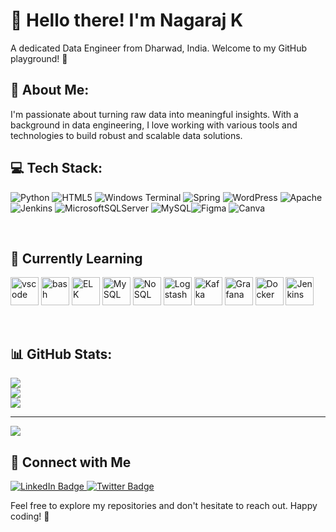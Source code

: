 
<!-- Introduction Section -->
<h1 align="left">👋 Hello there! I'm Nagaraj K</h1>
<p align="left">A dedicated Data Engineer from Dharwad, India. Welcome to my GitHub playground! 🚀</p>




<h2 align="left">💫 About Me:</h2>

I'm passionate about turning raw data into meaningful insights. With a background in data engineering, I love working with various tools and technologies to build robust and scalable data solutions.


<h2 align="left">💻 Tech Stack:</h2>

![Python](https://img.shields.io/badge/python-3670A0?style=for-the-badge&logo=python&logoColor=ffdd54) ![HTML5](https://img.shields.io/badge/html5-%23E34F26.svg?style=for-the-badge&logo=html5&logoColor=white) ![Windows Terminal](https://img.shields.io/badge/Windows%20Terminal-%234D4D4D.svg?style=for-the-badge&logo=windows-terminal&logoColor=white) ![Spring](https://img.shields.io/badge/spring-%236DB33F.svg?style=for-the-badge&logo=spring&logoColor=white) ![WordPress](https://img.shields.io/badge/WordPress-%23117AC9.svg?style=for-the-badge&logo=WordPress&logoColor=white) ![Apache](https://img.shields.io/badge/apache-%23D42029.svg?style=for-the-badge&logo=apache&logoColor=white) ![Jenkins](https://img.shields.io/badge/jenkins-%232C5263.svg?style=for-the-badge&logo=jenkins&logoColor=white) ![MicrosoftSQLServer](https://img.shields.io/badge/Microsoft%20SQL%20Server-CC2927?style=for-the-badge&logo=microsoft%20sql%20server&logoColor=white) ![MySQL](https://img.shields.io/badge/mysql-%2300000f.svg?style=for-the-badge&logo=mysql&logoColor=white)![Figma](https://img.shields.io/badge/figma-%23F24E1E.svg?style=for-the-badge&logo=figma&logoColor=white) ![Canva](https://img.shields.io/badge/Canva-%2300C4CC.svg?style=for-the-badge&logo=Canva&logoColor=white)




<br/>

<!-- Learning Section -->
<h2 align="left">🌱 Currently Learning</h2>
<p align="left">
  <img src="https://cdn.jsdelivr.net/gh/devicons/devicon/icons/vscode/vscode-original.svg" alt="vscode" width="45" height="45"/>
  <img src="https://cdn.jsdelivr.net/gh/devicons/devicon/icons/bash/bash-original.svg" alt="bash" width="45" height="45"/>
  <img src="https://cdn.jsdelivr.net/gh/devicons/devicon/icons/elasticsearch/elasticsearch-original.svg" alt="ELK" width="45" height="45"/>
  <img src="https://cdn.jsdelivr.net/gh/devicons/devicon/icons/mysql/mysql-original.svg" alt="MySQL" width="45" height="45"/>
  <img src="https://cdn.jsdelivr.net/gh/devicons/devicon/icons/mongodb/mongodb-original.svg" alt="NoSQL" width="45" height="45"/>
  <img src="https://cdn.jsdelivr.net/gh/devicons/devicon/icons/logstash/logstash-original.svg" alt="Logstash" width="45" height="45"/>
  <img src="https://cdn.jsdelivr.net/gh/devicons/devicon/icons/apachekafka/apachekafka-original.svg" alt="Kafka" width="45" height="45"/>
  <img src="https://cdn.jsdelivr.net/gh/devicons/devicon/icons/grafana/grafana-original.svg" alt="Grafana" width="45" height="45"/>
  <img src="https://cdn.jsdelivr.net/gh/devicons/devicon/icons/docker/docker-original.svg" alt="Docker" width="45" height="45"/>
  <img src="https://cdn.jsdelivr.net/gh/devicons/devicon/icons/jenkins/jenkins-original.svg" alt="Jenkins" width="45" height="45"/>
</p>

<br/>

<h2 align="left">📊 GitHub Stats:</h2>

![](https://github-readme-stats.vercel.app/api?username=im-nagaraj&theme=dark&hide_border=false&include_all_commits=true&count_private=true)<br/>
![](https://github-readme-streak-stats.herokuapp.com/?user=im-nagaraj&theme=dark&hide_border=false)<br/>
![](https://github-readme-stats.vercel.app/api/top-langs/?username=im-nagaraj&theme=dark&hide_border=false&include_all_commits=true&count_private=true&layout=compact)

---
[![](https://visitcount.itsvg.in/api?id=im-nagaraj&icon=0&color=0)](https://visitcount.itsvg.in)

<!-- Proudly created with GPRM ( https://gprm.itsvg.in ) -->


<!-- Connect Section -->
<h2 align="left">🤝 Connect with Me</h2>
<p align="left">
  <a href="your-linkedin-profile">
    <img src="https://img.shields.io/badge/LinkedIn-%230A66C2.svg?&style=for-the-badge&logo=linkedin&logoColor=white" alt="LinkedIn Badge">
  </a>
  <a href="your-twitter-profile">
    <img src="https://img.shields.io/badge/Twitter-%231DA1F2.svg?&style=for-the-badge&logo=twitter&logoColor=white" alt="Twitter Badge">
  </a>
</p>




<!-- Footer Section -->
<p align="left">Feel free to explore my repositories and don't hesitate to reach out. Happy coding! 🚀</p>
